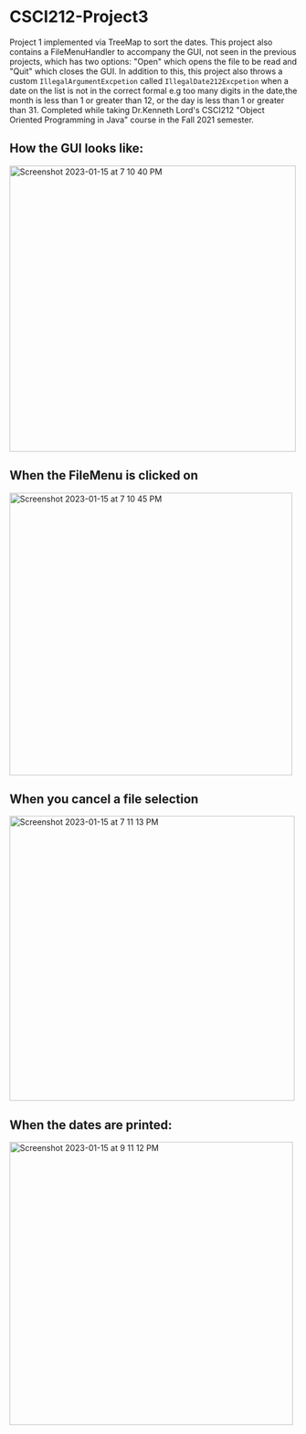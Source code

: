 # CSCI212-Project3

Project 1 implemented via TreeMap to sort the dates. This project also contains a FileMenuHandler to accompany the GUI, not seen in the previous projects, which has two options: "Open" which opens the file to be read and "Quit" which closes the GUI. In addition to this, this project also throws a custom `IllegalArgumentExcpetion` called `IllegalDate212Excpetion` when a date on the list is not in the correct formal e.g too many digits in the date,the month is less than 1 or greater than 12, or the day is less than 1 or greater than 31. Completed while taking Dr.Kenneth Lord's CSCI212 "Object Oriented Programming in Java" course in the Fall 2021 semester.

## How the GUI looks like:
<img width="501" alt="Screenshot 2023-01-15 at 7 10 40 PM" src="https://user-images.githubusercontent.com/108318635/212577502-0127e2a8-798e-416c-b8a9-0f304c28d9bd.png">

## When the FileMenu is clicked on
<img width="495" alt="Screenshot 2023-01-15 at 7 10 45 PM" src="https://user-images.githubusercontent.com/108318635/212577535-3c42c537-88a4-425f-95ff-d65ef01011bb.png">

## When you cancel a file selection
<img width="499" alt="Screenshot 2023-01-15 at 7 11 13 PM" src="https://user-images.githubusercontent.com/108318635/212577568-7f77bedd-c8f7-4f62-82ca-1e41fafbdce8.png">

## When the dates are printed:
<img width="496" alt="Screenshot 2023-01-15 at 9 11 12 PM" src="https://user-images.githubusercontent.com/108318635/212584088-962ff8a2-9b47-4701-bb8c-eca9e14cecdb.png">
